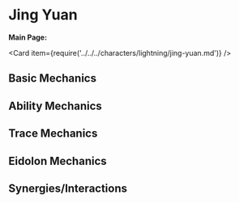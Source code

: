 # Jing Yuan

**Main Page:**

<Card item={require('../../../characters/lightning/jing-yuan.md')} />

## Basic Mechanics

## Ability Mechanics

## Trace Mechanics

## Eidolon Mechanics

## Synergies/Interactions
